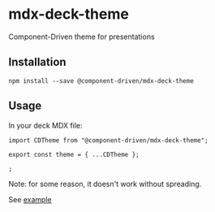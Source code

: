 # mdx-deck-theme

Component-Driven theme for presentations

## Installation

```
npm install --save @component-driven/mdx-deck-theme
```

## Usage

In your deck MDX file:

```mdx
import CDTheme from "@component-driven/mdx-deck-theme";

export const theme = { ...CDTheme };

;
```

Note: for some reason, it doesn't work without spreading.

See [example](examples/example.mdx)
